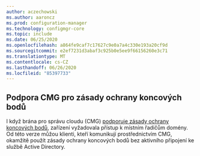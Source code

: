 ```yaml
---
author: aczechowski
ms.author: aaroncz
ms.prod: configuration-manager
ms.technology: configmgr-core
ms.topic: include
ms.date: 06/25/2020
ms.openlocfilehash: a864fe9caf7c17627c9e0a7a4c330e193a20cf9d
ms.sourcegitcommit: e2ef7231d3abaf3c925b0e5ee9f66156260e3c71
ms.translationtype: MT
ms.contentlocale: cs-CZ
ms.lasthandoff: 06/26/2020
ms.locfileid: "85397733"
---
```

## <a name="cmg-support-for-endpoint-protection-policies"></a><a name="bkmk_epcmg"></a>Podpora CMG pro zásady ochrany koncových bodů

<!--4773948-->

I když brána pro správu cloudu (CMG) [podporuje zásady ochrany koncových bodů](../../../../clients/manage/cmg/plan-cloud-management-gateway.md#bkmk_note1), zařízení vyžadovala přístup k místním řadičům domény.<!-- 4350561 --> Od této verze můžou klienti, kteří komunikují prostřednictvím CMG, okamžitě použít zásady ochrany koncových bodů bez aktivního připojení ke službě Active Directory.
